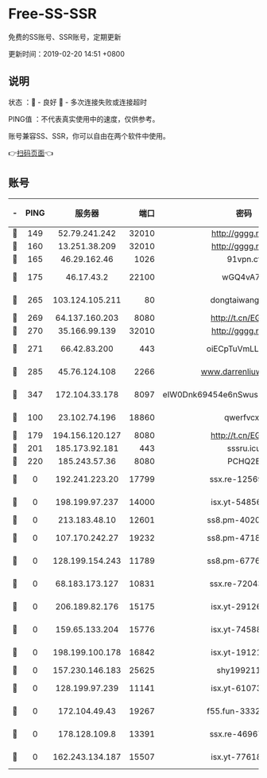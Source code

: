 # Free-SS-SSR

免费的SS账号、SSR账号，定期更新

更新时间：2019-02-20 14:51 +0800

## 说明

状态     ：🙂 - 良好 🙁 - 多次连接失败或连接超时

PING值   ：不代表真实使用中的速度，仅供参考。

账号兼容SS、SSR，你可以自由在两个软件中使用。

👉[扫码页面](https://liesauer.github.io/free-ss-ssr.github.io/)👈

## 账号

|-|PING|服务器|端口|密码|加密方式|区域|
|:----:|:----:|:-----:|-----:|:----:|:----:|:----:|
|🙂|149|52.79.241.242|32010|http://gggg.rocks|chacha20|KR|
|🙂|160|13.251.38.209|32010|http://gggg.rocks|chacha20|SG|
|🙂|165|46.29.162.46|1026|91vpn.cf|rc4-md5|RU|
|🙂|175|46.17.43.2|22100|wGQ4vA7D|aes-256-gcm|RU|
|🙂|265|103.124.105.211|80|dongtaiwang.com|aes-256-cfb|US|
|🙂|269|64.137.160.203|8080|http://t.cn/EGJIyrl|rc4-md5|CA|
|🙂|270|35.166.99.139|32010|http://gggg.rocks|chacha20|US|
|🙂|271|66.42.83.200|443|oiECpTuVmLLxk4Ts|aes-256-cfb|US|
|🙂|285|45.76.124.108|2266|www.darrenliuwei.com|aes-256-cfb|AU|
|🙂|347|172.104.33.178|8097|eIW0Dnk69454e6nSwuspv9DmS201tQ0D|aes-256-cfb|SG|
|🙂|100|23.102.74.196|18860|qwerfvcxz|aes-256-gcm|JP|
|🙁|179|194.156.120.127|8080|http://t.cn/EGJIyrl|rc4-md5|RU|
|🙁|201|185.173.92.181|443|sssru.icu|rc4-md5|RU|
|🙁|220|185.243.57.36|8080|PCHQ2E|rc4-md5|US|
|🙁|0|192.241.223.20|17799|ssx.re-12569451|aes-256-cfb|US|
|🙁|0|198.199.97.237|14000|isx.yt-54856932|aes-256-cfb|US|
|🙁|0|213.183.48.10|12601|ss8.pm-40202630|rc4-md5|RU|
|🙁|0|107.170.242.27|19232|ss8.pm-47184551|aes-256-cfb|US|
|🙁|0|128.199.154.243|11789|ss8.pm-67760833|aes-256-cfb|SG|
|🙁|0|68.183.173.127|10831|ssx.re-72043236|aes-256-cfb|US|
|🙁|0|206.189.82.176|15175|isx.yt-29126697|aes-256-cfb|SG|
|🙁|0|159.65.133.204|15776|isx.yt-74588926|aes-256-cfb|SG|
|🙁|0|198.199.100.178|16842|isx.yt-19121084|aes-256-cfb|US|
|🙁|0|157.230.146.183|25625|shy19921124|rc4-md5|US|
|🙁|0|128.199.97.239|11141|isx.yt-61073883|aes-256-cfb|SG|
|🙁|0|172.104.49.43|19267|f55.fun-33324216|aes-256-cfb|SG|
|🙁|0|178.128.109.8|13391|ssx.re-46967706|aes-256-cfb|SG|
|🙁|0|162.243.134.187|15507|isx.yt-77618718|aes-256-cfb|US|
